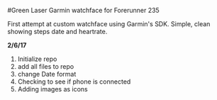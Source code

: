 #Green Laser Garmin watchface for Forerunner 235

First attempt at custom watchface using Garmin's SDK. Simple, clean showing steps date and heartrate.

**2/6/17**  
1. Initialize repo  
2. add all files to repo  
3. change Date format  
4. Checking to see if phone is connected
5. Adding images as icons 